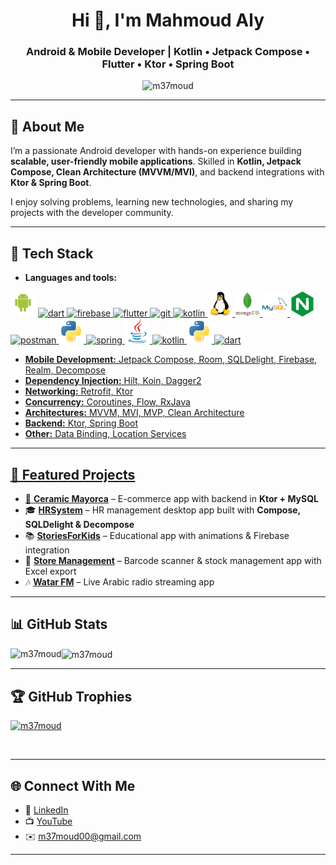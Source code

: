 <h1 align="center">Hi 👋, I'm Mahmoud Aly</h1>  
<h3 align="center">Android & Mobile Developer | Kotlin • Jetpack Compose • Flutter • Ktor • Spring Boot</h3>  

<p align="center">  
  <img src="https://komarev.com/ghpvc/?username=m37moud&label=Profile%20views&color=0e75b6&style=flat" alt="m37moud" />  
</p>  

---

## 🚀 About Me

I’m a passionate Android developer with hands-on experience building **scalable, user-friendly mobile applications**.
Skilled in **Kotlin, Jetpack Compose, Clean Architecture (MVVM/MVI)**, and backend integrations with **Ktor & Spring Boot**.

I enjoy solving problems, learning new technologies, and sharing my projects with the developer community.



---

## 🔧 Tech Stack
* **Languages and tools:** 
<p align="left">
   <img src="https://raw.githubusercontent.com/devicons/devicon/master/icons/android/android-original-wordmark.svg" alt="android" width="40" height="40"/> </a> <a href="https://dart.dev" target="_blank" rel="noreferrer"> <img src="https://www.vectorlogo.zone/logos/dartlang/dartlang-icon.svg" alt="dart" width="40" height="40"/> </a> <a href="https://firebase.google.com/" target="_blank" rel="noreferrer"> <img src="https://www.vectorlogo.zone/logos/firebase/firebase-icon.svg" alt="firebase" width="40" height="40"/> </a> <a href="https://flutter.dev" target="_blank" rel="noreferrer"> <img src="https://www.vectorlogo.zone/logos/flutterio/flutterio-icon.svg" alt="flutter" width="40" height="40"/> </a> <a href="https://git-scm.com/" target="_blank" rel="noreferrer"> <img src="https://www.vectorlogo.zone/logos/git-scm/git-scm-icon.svg" alt="git" width="40" height="40"/> </a> <a href="https://kotlinlang.org" target="_blank" rel="noreferrer"> <img src="https://www.vectorlogo.zone/logos/kotlinlang/kotlinlang-icon.svg" alt="kotlin" width="40" height="40"/> </a> <a href="https://www.linux.org/" target="_blank" rel="noreferrer"> <img src="https://raw.githubusercontent.com/devicons/devicon/master/icons/linux/linux-original.svg" alt="linux" width="40" height="40"/> </a> <a href="https://www.mongodb.com/" target="_blank" rel="noreferrer"> <img src="https://raw.githubusercontent.com/devicons/devicon/master/icons/mongodb/mongodb-original-wordmark.svg" alt="mongodb" width="40" height="40"/> </a> <a href="https://www.mysql.com/" target="_blank" rel="noreferrer"> <img src="https://raw.githubusercontent.com/devicons/devicon/master/icons/mysql/mysql-original-wordmark.svg" alt="mysql" width="40" height="40"/> </a> <a href="https://www.nginx.com" target="_blank" rel="noreferrer"> <img src="https://raw.githubusercontent.com/devicons/devicon/master/icons/nginx/nginx-original.svg" alt="nginx" width="40" height="40"/> </a> <a href="https://postman.com" target="_blank" rel="noreferrer"> <img src="https://www.vectorlogo.zone/logos/getpostman/getpostman-icon.svg" alt="postman" width="40" height="40"/> </a> <a href="https://www.python.org" target="_blank" rel="noreferrer"> <img src="https://raw.githubusercontent.com/devicons/devicon/master/icons/python/python-original.svg" alt="python" width="40" height="40"/> </a> <a href="https://spring.io/" target="_blank" rel="noreferrer"> <img src="https://www.vectorlogo.zone/logos/springio/springio-icon.svg" alt="spring" width="40" height="40"/> </a>
  <a href="https://www.java.com" target="_blank" rel="noreferrer"> <img src="https://raw.githubusercontent.com/devicons/devicon/master/icons/java/java-original.svg" alt="java" width="40" height="40"/> </a> <a href="https://kotlinlang.org" target="_blank" rel="noreferrer"> <img src="https://www.vectorlogo.zone/logos/kotlinlang/kotlinlang-icon.svg" alt="kotlin" width="40" height="40"/> </a> <a href="https://www.python.org" target="_blank" rel="noreferrer"> <img src="https://raw.githubusercontent.com/devicons/devicon/master/icons/python/python-original.svg" alt="python" width="40" height="40"/> </a>
 <a href="https://dart.dev" target="_blank" rel="noreferrer"> <img src="https://www.vectorlogo.zone/logos/dartlang/dartlang-icon.svg" alt="dart" width="40" height="40"/> </a> <a href="https://www.java.com" target="_blank" rel="noreferrer"></p>

* **Mobile Development:** Jetpack Compose, Room, SQLDelight, Firebase, Realm, Decompose
* **Dependency Injection:** Hilt, Koin, Dagger2
* **Networking:** Retrofit, Ktor
* **Concurrency:** Coroutines, Flow, RxJava
* **Architectures:** MVVM, MVI, MVP, Clean Architecture
* **Backend:** Ktor, Spring Boot
* **Other:** Data Binding, Location Services

---

## 📌 Featured Projects

* 🛒 [**Ceramic Mayorca**](https://play.google.com/store/apps/details?id=net.mayorcaceramic.ceramicmayorca) – E-commerce app with backend in **Ktor + MySQL**
* 🎓 [**HRSystem**](https://github.com/m37moud/HRSystem) – HR management desktop app built with **Compose, SQLDelight & Decompose**
* 📚 [**StoriesForKids**](https://github.com/m37moud/StoriesForKids) – Educational app with animations & Firebase integration
* 🏪 [**Store Management**](https://play.google.com/store/apps/details?id=com.m37moud.storemanagement) – Barcode scanner & stock management app with Excel export
* 🎶 [**Watar FM**](https://play.google.com/store/apps/details?id=ac.radios.watarfm) – Live Arabic radio streaming app

---

## 📊 GitHub Stats

<p><img align="left" src="https://github-readme-stats.vercel.app/api/top-langs?username=m37moud&show_icons=true&locale=en&layout=compact" alt="m37moud" /></p>
<p><img align="center" src="https://github-readme-streak-stats.herokuapp.com/?user=m37moud&" alt="m37moud" /></p>

---

## 🏆 GitHub Trophies
 

<p align="left"> <a href="https://github.com/ryo-ma/github-profile-trophy"><img src="https://github-profile-trophy.vercel.app/?username=m37moud" alt="m37moud" /></a> </p>


<p align="left"> <a href="https://twitter.com/" target="blank"><img src="https://img.shields.io/twitter/follow/?logo=twitter&style=for-the-badge" alt="" /></a> </p>

---

## 🌐 Connect With Me

* 💼 [LinkedIn](https://www.linkedin.com/in/mahmoud-aly-29847a198/)
* 📺 [YouTube](https://www.youtube.com/@mah-al8642)
* ✉️ [m37moud00@gmail.com](mailto:m37moud00@gmail.com)

---
